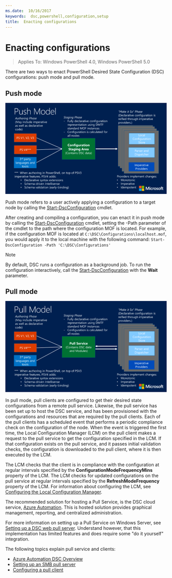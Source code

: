 ```yaml
---
ms.date:  10/16/2017
keywords:  dsc,powershell,configuration,setup
title:  Enacting configurations
---
```


# Enacting configurations

> Applies To: Windows PowerShell 4.0, Windows PowerShell 5.0

There are two ways to enact PowerShell Desired State Configuration (DSC) configurations: push mode
and pull mode.

## Push mode

![Push mode](media/enactingConfigurations/pushModel.png "How push mode works")

Push mode refers to a user actively applying a configuration to a target node by calling the
[Start-DscConfiguration](/powershell/module/psdesiredstateconfiguration/start-dscconfiguration)
cmdlet.

After creating and compiling a configuration, you can enact it in push mode by calling the
[Start-DscConfiguration](/powershell/module/psdesiredstateconfiguration/start-dscconfiguration)
cmdlet, setting the -Path parameter of the cmdlet to the path where the configuration MOF is
located. For example, if the configuration MOF is located at `C:\DSC\Configurations\localhost.mof`,
you would apply it to the local machine with the following command:
`Start-DscConfiguration -Path 'C:\DSC\Configurations'`

> [!NOTE]
> By default, DSC runs a configuration as a background job. To run the configuration interactively,
> call the [Start-DscConfiguration](/powershell/module/psdesiredstateconfiguration/start-dscconfiguration)
> with the **Wait** parameter.

## Pull mode

![Pull Mode](media/enactingConfigurations/pullModel.png "How pull mode works")

In pull mode, pull clients are configured to get their desired state configurations from a remote
pull service. Likewise, the pull service has been set up to host the DSC service, and has been
provisioned with the configurations and resources that are required by the pull clients. Each of the
pull clients has a scheduled event that performs a periodic compliance check on the configuration of
the node. When the event is triggered the first time, the Local Configuration Manager (LCM) on the
pull client makes a request to the pull service to get the configuration specified in the LCM. If
that configuration exists on the pull service, and it passes initial validation checks, the
configuration is downloaded to the pull client, where it is then executed by the LCM.

The LCM checks that the client is in compliance with the configuration at regular intervals
specified by the **ConfigurationModeFrequencyMins** property of the LCM. The LCM checks for updated
configurations on the pull service at regular intervals specified by the **RefreshModeFrequency**
property of the LCM. For information about configuring the LCM, see
[Configuring the Local Configuration Manager](../managing-nodes/metaConfig.md).

The recommended solution for hosting a Pull Service, is the DSC cloud service,
[Azure Automation](https://azure.microsoft.com/services/automation/). This is hosted solution
provides graphical management, reporting, and centralized administration.

For more information on setting up a Pull Service on Windows Server, see
[Setting up a DSC web pull server](pullServer.md). Understand however, that this implementation has
limited features and does require some "do it yourself" integration.

The following topics explain pull service and clients:

- [Azure Automation DSC Overview](https://docs.microsoft.com/azure/automation/automation-dsc-overview)
- [Setting up an SMB pull server](pullServerSMB.md)
- [Configuring a pull client](pullClientConfigID.md)
